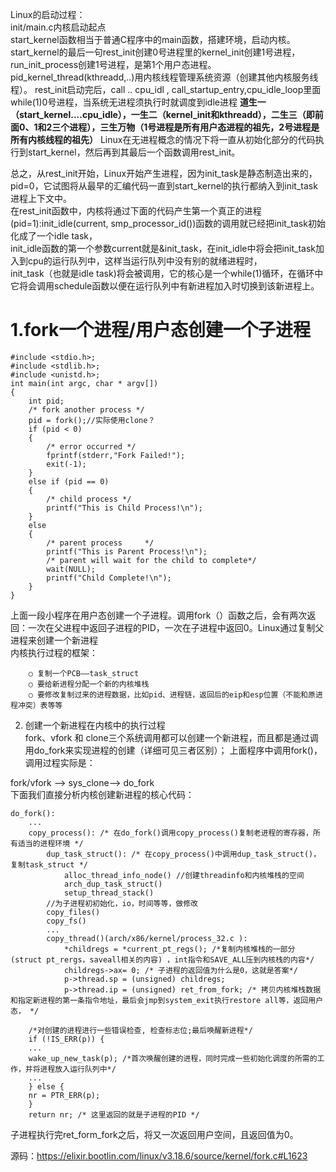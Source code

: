 Linux的启动过程：  
init/main.c内核启动起点  
start_kernel函数相当于普通C程序中的main函数，搭建环境，启动内核。  
start_kernel的最后一句rest_init创建0号进程里的kernel_init创建1号进程，  
run_init_process创建1号进程，是第1个用户态进程。pid_kernel_thread(kthreadd,..)用内核线程管理系统资源（创建其他内核服务线程）。
rest_init启动完后，call ..  cpu_idl , call_startup_entry,cpu_idle_loop里面while(1)0号进程，当系统无进程须执行时就调度到idle进程
**道生一（start_kernel....cpu_idle），一生二（kernel_init和kthreadd），二生三（即前面0、1和2三个进程），三生万物（1号进程是所有用户态进程的祖先，2号进程是所有内核线程的祖先）**
Linux在无进程概念的情况下将一直从初始化部分的代码执行到start_kernel，然后再到其最后一个函数调用rest_init。

总之，从rest_init开始，Linux开始产生进程，因为init_task是静态制造出来的，pid=0，它试图将从最早的汇编代码一直到start_kernel的执行都纳入到init_task进程上下文中。  
在rest_init函数中，内核将通过下面的代码产生第一个真正的进程(pid=1):init_idle(current, smp_processor_id())函数的调用就已经把init_task初始化成了一个idle task，  
init_idle函数的第一个参数current就是&init_task，在init_idle中将会把init_task加入到cpu的运行队列中，这样当运行队列中没有别的就绪进程时，  
init_task（也就是idle task)将会被调用，它的核心是一个while(1)循环，在循环中它将会调用schedule函数以便在运行队列中有新进程加入时切换到该新进程上。    

# 1.fork一个进程/用户态创建一个子进程 #
    #include <stdio.h>;
    #include <stdlib.h>;
    #include <unistd.h>;
    int main(int argc, char * argv[])
    {
        int pid;
        /* fork another process */
        pid = fork();//实际使用clone？
        if (pid < 0) 
        { 
            /* error occurred */
            fprintf(stderr,"Fork Failed!");
            exit(-1);
        } 
        else if (pid == 0) 
        {
            /* child process */
            printf("This is Child Process!\n");
        } 
        else 
        {     
            /* parent process     */
            printf("This is Parent Process!\n");
            /* parent will wait for the child to complete*/
            wait(NULL);
            printf("Child Complete!\n");
        }
    }

上面一段小程序在用户态创建一个子进程。调用fork（）函数之后，会有两次返回：一次在父进程中返回子进程的PID，一次在子进程中返回0。Linux通过复制父进程来创建一个新进程  
内核执行过程的框架：    

        ○ 复制一个PCB——task_struct  
        ○ 要给新进程分配一个新的内核堆栈  
        ○ 要修改复制过来的进程数据，比如pid、进程链，返回后的eip和esp位置（不能和原进程冲突）表等等  



2. 创建一个新进程在内核中的执行过程  
fork、vfork 和 clone三个系统调用都可以创建一个新进程，而且都是通过调用do_fork来实现进程的创建（详细可见三者区别）； 上面程序中调用fork()，调用过程实际是：  

fork/vfork --> sys_clone--> do_fork  
下面我们直接分析内核创建新进程的核心代码：  
    
    do_fork():
        ...
        copy_process(): /* 在do_fork()调用copy_process()复制老进程的寄存器，所有适当的进程环境 */
            dup_task_struct(): /* 在copy_process()中调用dup_task_struct()，复制task_struct */
                alloc_thread_info_node() //创建threadinfo和内核堆栈的空间
                arch_dup_task_struct()  
                setup_thread_stack()
            //为子进程初初始化，io，时间等等，做修改  
            copy_files()
            copy_fs()
            ...  
            copy_thread()(arch/x86/kernel/process_32.c ):
                *childregs = *current_pt_regs(); /*复制内核堆栈的一部分(struct pt_rergs，saveall相关的内容) ，int指令和SAVE_ALL压到内核栈的内容*/
                childregs->ax= 0; /* 子进程的返回值为什么是0，这就是答案*/
                p->thread.sp = (unsigned) childregs;
                p->thread.ip = (unsigned) ret_from_fork; /* 拷贝内核堆栈数据和指定新进程的第一条指令地址，最后会jmp到system_exit执行restore all等，返回用户态， */

        /*对创建的进程进行一些错误检查, 检查标志位;最后唤醒新进程*/
        if (!IS_ERR(p)) {
        ...
        wake_up_new_task(p); /*首次唤醒创建的进程，同时完成一些初始化调度的所需的工作，并将进程放入运行队列中*/
        ...
        } else {
        nr = PTR_ERR(p);
        }
        return nr; /* 这里返回的就是子进程的PID */
子进程执行完ret_form_fork之后，将又一次返回用户空间，且返回值为0。  

源码：https://elixir.bootlin.com/linux/v3.18.6/source/kernel/fork.c#L1623  
